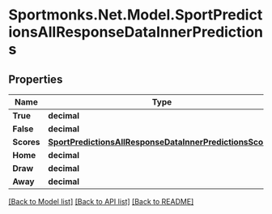 # Sportmonks.Net.Model.SportPredictionsAllResponseDataInnerPredictions

## Properties

Name | Type | Description | Notes
------------ | ------------- | ------------- | -------------
**True** | **decimal** |  | [optional] 
**False** | **decimal** |  | [optional] 
**Scores** | [**SportPredictionsAllResponseDataInnerPredictionsScores**](SportPredictionsAllResponseDataInnerPredictionsScores.md) |  | [optional] 
**Home** | **decimal** |  | [optional] 
**Draw** | **decimal** |  | [optional] 
**Away** | **decimal** |  | [optional] 

[[Back to Model list]](../README.md#documentation-for-models) [[Back to API list]](../README.md#documentation-for-api-endpoints) [[Back to README]](../README.md)

